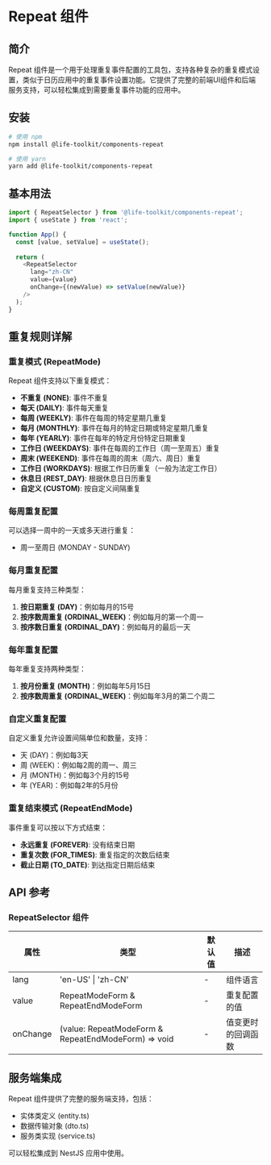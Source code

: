 # Repeat 组件

## 简介
Repeat 组件是一个用于处理重复事件配置的工具包，支持各种复杂的重复模式设置，类似于日历应用中的重复事件设置功能。它提供了完整的前端UI组件和后端服务支持，可以轻松集成到需要重复事件功能的应用中。

## 安装
```bash
# 使用 npm
npm install @life-toolkit/components-repeat

# 使用 yarn
yarn add @life-toolkit/components-repeat
```

## 基本用法
```javascript
import { RepeatSelector } from '@life-toolkit/components-repeat';
import { useState } from 'react';

function App() {
  const [value, setValue] = useState();
  
  return (
    <RepeatSelector 
      lang="zh-CN" 
      value={value} 
      onChange={(newValue) => setValue(newValue)} 
    />
  );
}
```

## 重复规则详解

### 重复模式 (RepeatMode)
Repeat 组件支持以下重复模式：

- **不重复 (NONE)**: 事件不重复
- **每天 (DAILY)**: 事件每天重复
- **每周 (WEEKLY)**: 事件在每周的特定星期几重复
- **每月 (MONTHLY)**: 事件在每月的特定日期或特定星期几重复
- **每年 (YEARLY)**: 事件在每年的特定月份特定日期重复
- **工作日 (WEEKDAYS)**: 事件在每周的工作日（周一至周五）重复
- **周末 (WEEKEND)**: 事件在每周的周末（周六、周日）重复
- **工作日 (WORKDAYS)**: 根据工作日历重复（一般为法定工作日）
- **休息日 (REST_DAY)**: 根据休息日日历重复
- **自定义 (CUSTOM)**: 按自定义间隔重复

### 每周重复配置
可以选择一周中的一天或多天进行重复：
- 周一至周日 (MONDAY - SUNDAY)

### 每月重复配置
每月重复支持三种类型：
1. **按日期重复 (DAY)**：例如每月的15号
2. **按序数周重复 (ORDINAL_WEEK)**：例如每月的第一个周一
3. **按序数日重复 (ORDINAL_DAY)**：例如每月的最后一天

### 每年重复配置
每年重复支持两种类型：
1. **按月份重复 (MONTH)**：例如每年5月15日
2. **按序数周重复 (ORDINAL_WEEK)**：例如每年3月的第二个周二

### 自定义重复配置
自定义重复允许设置间隔单位和数量，支持：
- 天 (DAY)：例如每3天
- 周 (WEEK)：例如每2周的周一、周三
- 月 (MONTH)：例如每3个月的15号
- 年 (YEAR)：例如每2年的5月份

### 重复结束模式 (RepeatEndMode)
事件重复可以按以下方式结束：

- **永远重复 (FOREVER)**: 没有结束日期
- **重复次数 (FOR_TIMES)**: 重复指定的次数后结束
- **截止日期 (TO_DATE)**: 到达指定日期后结束

## API 参考

### RepeatSelector 组件
| 属性 | 类型 | 默认值 | 描述 |
|-----|------|-------|------|
| lang | 'en-US' \| 'zh-CN' | - | 组件语言 |
| value | RepeatModeForm & RepeatEndModeForm | - | 重复配置的值 |
| onChange | (value: RepeatModeForm & RepeatEndModeForm) => void | - | 值变更时的回调函数 |

## 服务端集成
Repeat 组件提供了完整的服务端支持，包括：

- 实体类定义 (entity.ts)
- 数据传输对象 (dto.ts)
- 服务类实现 (service.ts)

可以轻松集成到 NestJS 应用中使用。

